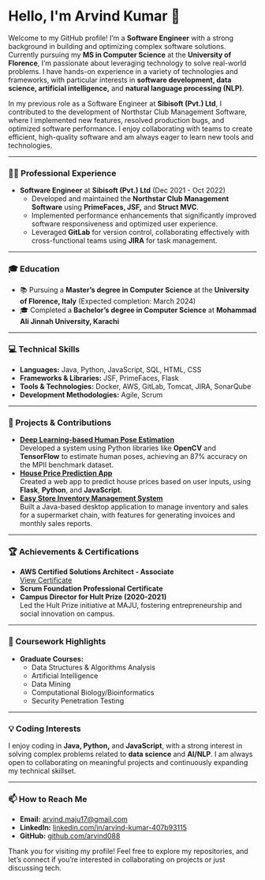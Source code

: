 # Hello, I'm Arvind Kumar 👋

Welcome to my GitHub profile! I’m a **Software Engineer** with a strong background in building and optimizing complex software solutions. Currently pursuing my **MS in Computer Science** at the **University of Florence**, I’m passionate about leveraging technology to solve real-world problems. I have hands-on experience in a variety of technologies and frameworks, with particular interests in **software development, data science, artificial intelligence,** and **natural language processing (NLP)**.

In my previous role as a Software Engineer at **Sibisoft (Pvt.) Ltd**, I contributed to the development of Northstar Club Management Software, where I implemented new features, resolved production bugs, and optimized software performance. I enjoy collaborating with teams to create efficient, high-quality software and am always eager to learn new tools and technologies.

---

### 🧑‍💻 Professional Experience
- **Software Engineer** at **Sibisoft (Pvt.) Ltd** (Dec 2021 - Oct 2022)
  - Developed and maintained the **Northstar Club Management Software** using **PrimeFaces, JSF,** and **Struct MVC**.
  - Implemented performance enhancements that significantly improved software responsiveness and optimized user experience.
  - Leveraged **GitLab** for version control, collaborating effectively with cross-functional teams using **JIRA** for task management.

---

### 🎓 Education
- 📚 Pursuing a **Master’s degree in Computer Science** at the **University of Florence, Italy** (Expected completion: March 2024)
- 🎓 Completed a **Bachelor’s degree in Computer Science** at **Mohammad Ali Jinnah University, Karachi**

---

### 💻 Technical Skills
- **Languages:** Java, Python, JavaScript, SQL, HTML, CSS
- **Frameworks & Libraries:** JSF, PrimeFaces, Flask
- **Tools & Technologies:** Docker, AWS, GitLab, Tomcat, JIRA, SonarQube
- **Development Methodologies:** Agile, Scrum

---

### 🌟 Projects & Contributions
- **[Deep Learning-based Human Pose Estimation](https://github.com/arvind088/human-pose-estimation)**  
   Developed a system using Python libraries like **OpenCV** and **TensorFlow** to estimate human poses, achieving an 87% accuracy on the MPII benchmark dataset.
- **[House Price Prediction App](https://github.com/arvind088/house-price-prediction)**  
   Created a web app to predict house prices based on user inputs, using **Flask**, **Python**, and **JavaScript**.
- **[Easy Store Inventory Management System](https://github.com/arvind088/easy-store-inventory)**  
   Built a Java-based desktop application to manage inventory and sales for a supermarket chain, with features for generating invoices and monthly sales reports.

---

### 🏆 Achievements & Certifications
- **AWS Certified Solutions Architect - Associate**  
  [View Certificate](https://www.credly.com/badges/24c82282-4a1a-4628-9172-4df522d7eca4/public_url)
- **Scrum Foundation Professional Certificate**
- **Campus Director for Hult Prize (2020-2021)**  
  Led the Hult Prize initiative at MAJU, fostering entrepreneurship and social innovation on campus.

---

### 📖 Coursework Highlights
- **Graduate Courses:**
  - Data Structures & Algorithms Analysis
  - Artificial Intelligence
  - Data Mining
  - Computational Biology/Bioinformatics
  - Security Penetration Testing

---

### 💡 Coding Interests
I enjoy coding in **Java, Python,** and **JavaScript**, with a strong interest in solving complex problems related to **data science** and **AI/NLP**. I am always open to collaborating on meaningful projects and continuously expanding my technical skillset.

---

### 📫 How to Reach Me
- **Email:** [arvind.maju17@gmail.com](mailto:arvind.maju17@gmail.com)
- **LinkedIn:** [linkedin.com/in/arvind-kumar-407b93115](https://www.linkedin.com/in/arvind-kumar-407b93115)
- **GitHub:** [github.com/arvind088](https://github.com/arvind088)

Thank you for visiting my profile! Feel free to explore my repositories, and let’s connect if you’re interested in collaborating on projects or just discussing tech.
